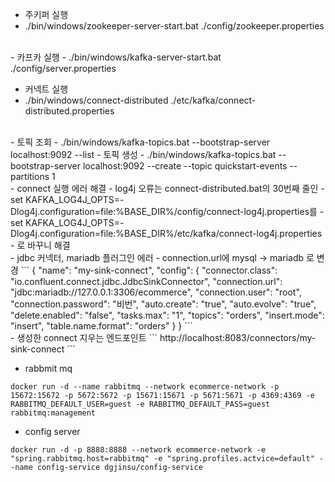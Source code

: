 - 주키퍼 실행
- ./bin/windows/zookeeper-server-start.bat ./config/zookeeper.properties

<br>
- 카프카 실행
- ./bin/windows/kafka-server-start.bat ./config/server.properties

<br>

- 커넥트 실행
- ./bin/windows/connect-distributed ./etc/kafka/connect-distributed.properties

<br>
- 토픽 조회
  - ./bin/windows/kafka-topics.bat --bootstrap-server localhost:9092 --list
- 토픽 생성
  - ./bin/windows/kafka-topics.bat --bootstrap-server localhost:9092 --create --topic quickstart-events --partitions 1

<br>
- connect 실행 에러 해결
- log4j 오류는 connect-distributed.bat의 30번째 줄인 
- set KAFKA_LOG4J_OPTS=-Dlog4j.configuration=file:%BASE_DIR%/config/connect-log4j.properties를
- set KAFKA_LOG4J_OPTS=-Dlog4j.configuration=file:%BASE_DIR%/etc/kafka/connect-log4j.properties
- 로 바꾸니 해결

<br>
- jdbc 커넥터, mariadb 플러그인 에러
- connection.url에 mysql -> mariadb 로 변경
```
{
  "name": "my-sink-connect",
  "config": {
    "connector.class": "io.confluent.connect.jdbc.JdbcSinkConnector",
    "connection.url": "jdbc:mariadb://127.0.0.1:3306/ecommerce",
    "connection.user": "root",
    "connection.password": "비번",
    "auto.create": "true",
    "auto.evolve": "true",
    "delete.enabled": "false",
    "tasks.max": "1",
    "topics": "orders",
    "insert.mode": "insert",
    "table.name.format": "orders"
  }
}
```

<br>
- 생성한 connect 지우는 엔드포인트
```
http://localhost:8083/connectors/my-sink-connect
```

<br>

- rabbmit mq

```
docker run -d --name rabbitmq --network ecommerce-network -p 15672:15672 -p 5672:5672 -p 15671:15671 -p 5671:5671 -p 4369:4369 -e RABBITMQ_DEFAULT_USER=guest -e RABBITMQ_DEFAULT_PASS=guest rabbitmq:management
```

- config server

```
docker run -d -p 8888:8888 --network ecommerce-network -e "spring.rabbitmq.host=rabbitmq" -e "spring.profiles.actvice=default" --name config-service dgjinsu/config-service
```
